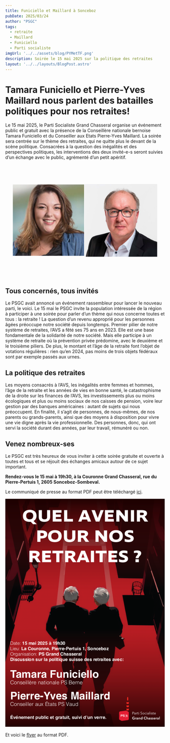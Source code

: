 ```yaml
---
title: Funiciello et Maillard à Sonceboz
pubDate: 2025/03/24
author: "PSGC"
tags:
  - retraite
  - Maillard
  - Funiciello
  - Parti socialiste
imgUrl: '../../assets/blog/PYMetTF.png'
description: Soirée le 15 mai 2025 sur la politique des retraites 
layout: '../../layouts/BlogPost.astro'
---
```


# Tamara Funiciello et Pierre-Yves Maillard nous parlent des batailles politiques pour nos retraites! 

Le 15 mai 2025, le Parti Socialiste Grand Chasseral organise un événement public et gratuit avec la présence de la Conseillère nationale bernoise Tamara Funiciello et du Conseiller aux Etats Pierre-Yves Maillard. La soirée sera centrée sur le thème des retraites, qui ne quitte plus le devant de la scène politique. Consacrées à la question des inégalités et des perspectives politiques, les interventions des deux invité-e-s seront suivies d’un échange avec le public, agrémenté d’un petit apéritif.


![Maillard et Funiciello](../../assets/blog/PYMetTF.png)


## Tous concernés, tous invités
Le PSGC avait annoncé un événement rassembleur pour lancer le nouveau parti, le voici. Le 15 mai le PSGC invite la population intéressée de la région à participer à une soirée pour parler d’un thème qui nous concerne toutes et tous : la retraite ! La question d’un revenu approprié pour les personnes âgées préoccupe notre société depuis longtemps. Premier pilier de notre système de retraites, l’AVS a fêté ses 75 ans en 2023. Elle est une base fondamentale de la solidarité de notre société. Mais elle participe à un système de retraite où la prévention privée prédomine, avec le deuxième et le troisième piliers. De plus, le montant et l’âge de la retraite font l’objet de votations régulières : rien qu’en 2024, pas moins de trois objets fédéraux sont par exemple passés aux urnes.

## La politique des retraites
Les moyens consacrés à l’AVS, les inégalités entre femmes et hommes, l’âge de la retraite et les années de vies en bonne santé, le catastrophisme de la droite sur les finances de l’AVS, les investissements plus ou moins écologiques et plus ou moins sociaux de nos caisses de pension, voire leur gestion par des banques américaines : autant de sujets qui nous préoccupent. En finalité, il s’agit de personnes, de nous-mêmes, de nos parents ou grands-parents, ainsi que des moyens à disposition pour vivre une vie digne après la vie professionnelle. Des personnes, donc, qui ont servi la société durant des années, par leur travail, rémunéré ou non.

## Venez nombreux-ses
Le PSGC est très heureux de vous inviter à cette soirée gratuite et ouverte à toutes et tous et se réjouit des échanges amicaux autour de ce sujet important. 

<b>  Rendez-vous le 15 mai à 19h30, à la Couronne Grand Chasseral, rue du Pierre-Pertuis 1, 2605 Sonceboz-Sombeval.</b>

Le communiqué de presse au format PDF peut être téléchargé <a
      href='/docs/communications/2025_03_14_Communiqué_du_PSGC.pdf'
      target='_blank'
      class='text-blue'>ici</a>.

![Maillard et Funiciello](../../assets/blog/PS_Flyer_A5_15mai.png)

Et voici le <a
      href='/docs/communications/PS_Flyer_A5_15mai.pdf'
      target='_blank'
      class='text-blue'>flyer</a> au format PDF.
